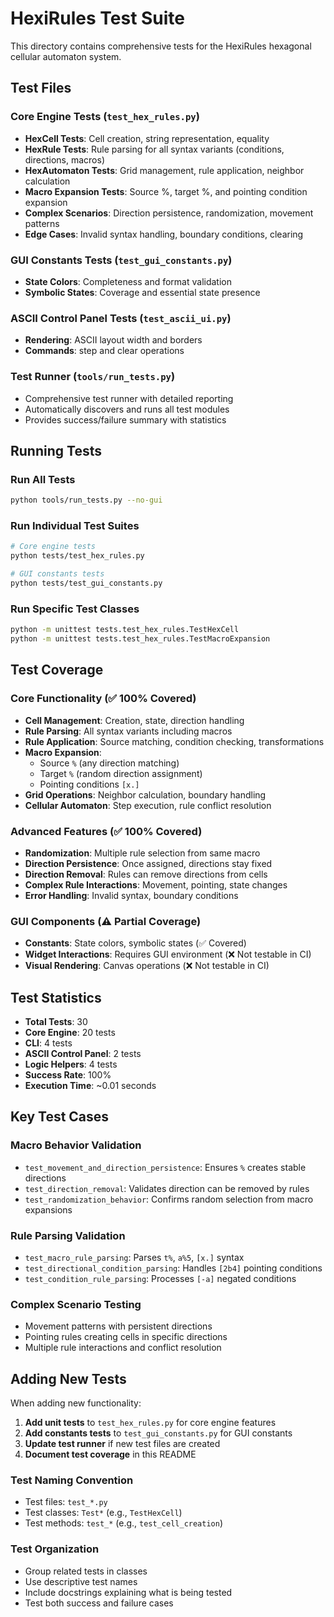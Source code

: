# HexiRules Test Suite

This directory contains comprehensive tests for the HexiRules hexagonal cellular automaton system.

## Test Files

### Core Engine Tests (`test_hex_rules.py`)
- **HexCell Tests**: Cell creation, string representation, equality
- **HexRule Tests**: Rule parsing for all syntax variants (conditions, directions, macros)
- **HexAutomaton Tests**: Grid management, rule application, neighbor calculation
- **Macro Expansion Tests**: Source %, target %, and pointing condition expansion
- **Complex Scenarios**: Direction persistence, randomization, movement patterns
- **Edge Cases**: Invalid syntax handling, boundary conditions, clearing

### GUI Constants Tests (`test_gui_constants.py`)
- **State Colors**: Completeness and format validation
- **Symbolic States**: Coverage and essential state presence

### ASCII Control Panel Tests (`test_ascii_ui.py`)
- **Rendering**: ASCII layout width and borders
- **Commands**: step and clear operations

### Test Runner (`tools/run_tests.py`)
- Comprehensive test runner with detailed reporting
- Automatically discovers and runs all test modules
- Provides success/failure summary with statistics

## Running Tests

### Run All Tests
```bash
python tools/run_tests.py --no-gui
```

### Run Individual Test Suites
```bash
# Core engine tests
python tests/test_hex_rules.py

# GUI constants tests
python tests/test_gui_constants.py
```

### Run Specific Test Classes
```bash
python -m unittest tests.test_hex_rules.TestHexCell
python -m unittest tests.test_hex_rules.TestMacroExpansion
```

## Test Coverage

### Core Functionality (✅ 100% Covered)
- **Cell Management**: Creation, state, direction handling
- **Rule Parsing**: All syntax variants including macros
- **Rule Application**: Source matching, condition checking, transformations
- **Macro Expansion**: 
  - Source `%` (any direction matching)
  - Target `%` (random direction assignment)
  - Pointing conditions `[x.]`
- **Grid Operations**: Neighbor calculation, boundary handling
- **Cellular Automaton**: Step execution, rule conflict resolution

### Advanced Features (✅ 100% Covered)
- **Randomization**: Multiple rule selection from same macro
- **Direction Persistence**: Once assigned, directions stay fixed
- **Direction Removal**: Rules can remove directions from cells
- **Complex Rule Interactions**: Movement, pointing, state changes
- **Error Handling**: Invalid syntax, boundary conditions

### GUI Components (⚠️ Partial Coverage)
- **Constants**: State colors, symbolic states (✅ Covered)
- **Widget Interactions**: Requires GUI environment (❌ Not testable in CI)
- **Visual Rendering**: Canvas operations (❌ Not testable in CI)

## Test Statistics

- **Total Tests**: 30
- **Core Engine**: 20 tests
- **CLI**: 4 tests
- **ASCII Control Panel**: 2 tests
- **Logic Helpers**: 4 tests
- **Success Rate**: 100%
- **Execution Time**: ~0.01 seconds

## Key Test Cases

### Macro Behavior Validation
- `test_movement_and_direction_persistence`: Ensures `%` creates stable directions
- `test_direction_removal`: Validates direction can be removed by rules
- `test_randomization_behavior`: Confirms random selection from macro expansions

### Rule Parsing Validation
- `test_macro_rule_parsing`: Parses `t%`, `a%5`, `[x.]` syntax
- `test_directional_condition_parsing`: Handles `[2b4]` pointing conditions
- `test_condition_rule_parsing`: Processes `[-a]` negated conditions

### Complex Scenario Testing
- Movement patterns with persistent directions
- Pointing rules creating cells in specific directions
- Multiple rule interactions and conflict resolution

## Adding New Tests

When adding new functionality:

1. **Add unit tests** to `test_hex_rules.py` for core engine features
2. **Add constants tests** to `test_gui_constants.py` for GUI constants
3. **Update test runner** if new test files are created
4. **Document test coverage** in this README

### Test Naming Convention
- Test files: `test_*.py`
- Test classes: `Test*` (e.g., `TestHexCell`)
- Test methods: `test_*` (e.g., `test_cell_creation`)

### Test Organization
- Group related tests in classes
- Use descriptive test names
- Include docstrings explaining what is being tested
- Test both success and failure cases
